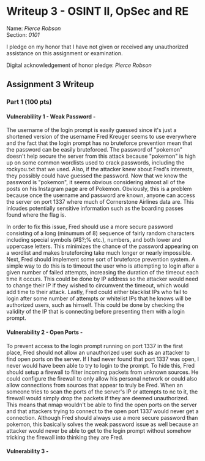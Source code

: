 Writeup 3 - OSINT II, OpSec and RE
======

Name: *Pierce Robson*  
Section: *0101*  

I pledge on my honor that I have not given or received any unauthorized assistance on this assignment or examination.

Digital acknowledgement of honor pledge: *Pierce Robson*  

## Assignment 3 Writeup

### Part 1 (100 pts)

#### Vulnerablility 1 - Weak Password -  
  The username of the login prompt is easily guessed since it's just a shortened version of the username Fred Kreuger seems to use everywhere and the fact that the login prompt has no bruteforce prevention mean that the password can be easily bruteforced.  The password of "pokemon" doesn't help secure the server from this attack because "pokemon" is high up on some common wordlists used to crack passwords, including the rockyou.txt that we used.  Also, if the attacker knew about Fred's interests, they possibly could have guessed the password.  Now that we know the password is "pokemon", it seems obvious considering almost all of the posts on his Instagram page are of Pokemon.  Obviously, this is a problem because once the username and password are known, anyone can access the server on port 1337 where much of Cornerstone Airlines data are. This inlcudes potentially sensitive information such as the boarding passes found where the flag is. 
  
  In order to fix this issue, Fred should use a more secure password consisting of a long (minumum of 8) sequence of fairly random characters including special symbols (#$?;% etc.), numbers, and both lower and uppercase letters.  This minimizes the chance of the password appearing on a wordlist and makes bruteforcing take much longer or nearly impossible.  Next, Fred should implement some sort of bruteforce prevention system.  A simple way to do this is to timeout the user who is attempting to login after a given number of failed attempts, increasing the duration of the timeout each time it occurs.  This could be done by IP address so the attacker would need to change their IP if they wished to circumvent the timeout, which would add time to their attack.  Lastly, Fred could either blacklist IPs who fail to login after some number of attempts or whitelist IPs that he knows will be authorized users, such as himself.  This could be done by checking the validity of the IP that is connecting before presenting them with a login prompt.
  
  
  
#### Vulnerability 2 - Open Ports -
  To prevent access to the login prompt running on port 1337 in the first place, Fred should not allow an unauthorized user such as an attacker to find open ports on the server.  If I had never found that port 1337 was open, I never would have been able to try to login to the prompt.  To hide this, Fred should setup a firewall to filter incoming packets from unknown sources.  He could configure the firewall to only allow his personal network or could also allow connections from sources that appear to truly be Fred.  When an someone tries to scan the ports of the server's IP or attempts to nc to it, the firewall would simply drop the packets if they are deemed unauthorized.  This means that nmap wouldn't be able to find the open ports on the server and that attackers trying to connect to the open port 1337 would never get a connection.  Although Fred should always use a more secure password than pokemon, this basically solves the weak password issue as well because an attacker would never be able to get to the login prompt without somehow tricking the firewall into thinking they are Fred.
  
  
 #### Vulnerability 3 - 
